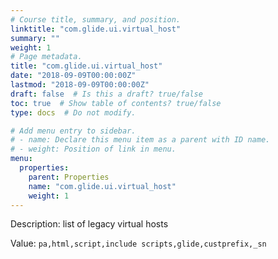```yaml
---
# Course title, summary, and position.
linktitle: "com.glide.ui.virtual_host"
summary: ""
weight: 1
# Page metadata.
title: "com.glide.ui.virtual_host"
date: "2018-09-09T00:00:00Z"
lastmod: "2018-09-09T00:00:00Z"
draft: false  # Is this a draft? true/false
toc: true  # Show table of contents? true/false
type: docs  # Do not modify.

# Add menu entry to sidebar.
# - name: Declare this menu item as a parent with ID name.
# - weight: Position of link in menu.
menu:
  properties:
    parent: Properties
    name: "com.glide.ui.virtual_host"
    weight: 1
---
```


Description: list of legacy virtual hosts


Value: `pa,html,script,include scripts,glide,custprefix,_sn`